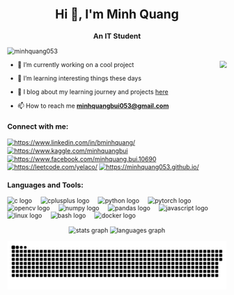 <h1 align="center">Hi 👋, I'm Minh Quang</h1>
<h3 align="center">An IT Student</h3>

<p align="left"> <img src="https://komarev.com/ghpvc/?username=minhquang053&label=Profile%20views&color=0e75b6&style=flat" alt="minhquang053" /> </p>
<img align="right" height="160" src="https://media0.giphy.com/media/Hld1RfHBeQDmM/giphy.gif?cid=ecf05e47ds79nvebls1qtttrwff8zfzjlgxklamijdxoje16&ep=v1_gifs_search&rid=giphy.gif&ct=g"  />

- 🔭 I’m currently working on a cool project
- 🌱 I’m learning interesting things these days

- 📝 I blog about my learning journey and projects [here](https://minhquang053.github.io/)

- 📫 How to reach me **minhquangbui053@gmail.com**

<h3 align="left">Connect with me:</h3>
<p align="left">
<a href="https://www.linkedin.com/in/bminhquang/" target="blank"><img align="center" src="https://raw.githubusercontent.com/rahuldkjain/github-profile-readme-generator/master/src/images/icons/Social/linked-in-alt.svg" alt="https://www.linkedin.com/in/bminhquang/" height="30" width="40" /></a>
<a href="https://www.kaggle.com/minhquangbui" target="blank"><img align="center" src="https://raw.githubusercontent.com/rahuldkjain/github-profile-readme-generator/master/src/images/icons/Social/kaggle.svg" alt="https://www.kaggle.com/minhquangbui" height="30" width="40" /></a>
<a href="https://www.facebook.com/minhquang.bui.10690" target="blank"><img align="center" src="https://raw.githubusercontent.com/rahuldkjain/github-profile-readme-generator/master/src/images/icons/Social/facebook.svg" alt="https://www.facebook.com/minhquang.bui.10690" height="30" width="40" /></a>
<a href="https://leetcode.com/yelaco/" target="blank"><img align="center" src="https://raw.githubusercontent.com/rahuldkjain/github-profile-readme-generator/master/src/images/icons/Social/leet-code.svg" alt="https://leetcode.com/yelaco/" height="30" width="40" /></a>
<a href="https://minhquang053.github.io/" target="blank"><img align="center" src="https://raw.githubusercontent.com/rahuldkjain/github-profile-readme-generator/master/src/images/icons/Social/rss.svg" alt="https://minhquang053.github.io/" height="30" width="40" /></a>
</p>

<h3 align="left">Languages and Tools:</h3>

<div align="left">
  <img src="https://cdn.jsdelivr.net/gh/devicons/devicon/icons/c/c-original.svg" height="40" alt="c logo"  />
  <img width="12" />
  <img src="https://cdn.jsdelivr.net/gh/devicons/devicon/icons/cplusplus/cplusplus-original.svg" height="40" alt="cplusplus logo"  />
  <img width="12" />
  <img src="https://cdn.jsdelivr.net/gh/devicons/devicon/icons/python/python-original.svg" height="38" alt="python logo"  />
  <img width="12" />
  <img src="https://cdn.jsdelivr.net/gh/devicons/devicon/icons/pytorch/pytorch-original.svg" height="38" alt="pytorch logo"  />
  <img width="12" />
  <img src="https://cdn.jsdelivr.net/gh/devicons/devicon/icons/opencv/opencv-original.svg" height="40" alt="opencv logo"  />
  <img width="12" />
  <img src="https://cdn.jsdelivr.net/gh/devicons/devicon/icons/numpy/numpy-original.svg" height="38" alt="numpy logo"  />
  <img width="12" />
  <img src="https://cdn.jsdelivr.net/gh/devicons/devicon/icons/pandas/pandas-original.svg" height="38" alt="pandas logo"  />
  <img width="12" />
  <img src="https://cdn.jsdelivr.net/gh/devicons/devicon/icons/javascript/javascript-original.svg" height="38" alt="javascript logo"  />
  <img width="12" />
  <img src="https://cdn.jsdelivr.net/gh/devicons/devicon/icons/linux/linux-original.svg" height="38" alt="linux logo"  />
  <img width="12" />
  <img src="https://cdn.jsdelivr.net/gh/devicons/devicon/icons/bash/bash-original.svg" height="38" alt="bash logo"  />
  <img width="12" />
  <img src="https://cdn.jsdelivr.net/gh/devicons/devicon/icons/docker/docker-original.svg" height="38" alt="docker logo"  />
</div>

<br clear="both">

<div align="center">
  <img src="https://github-readme-stats.vercel.app/api?username=minhquang053&hide_title=false&hide_rank=false&show_icons=true&include_all_commits=true&count_private=true&disable_animations=false&theme=dracula&locale=en&hide_border=false" height="150" alt="stats graph"  />
  <img src="https://github-readme-stats.vercel.app/api/top-langs?username=minhquang053&locale=en&hide_title=false&layout=compact&card_width=320&langs_count=5&theme=dracula&hide_border=false" height="150" alt="languages graph"  />
</div>

<br clear="both">

<div align="center">
<img src="https://raw.githubusercontent.com/minhquang053/minhquang053/output/snake.svg" alt="Snake animation" />
</div>
